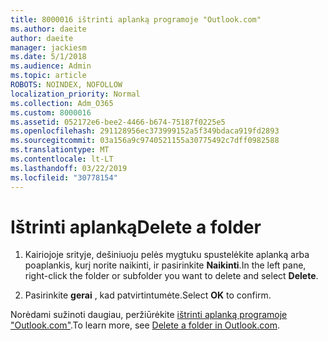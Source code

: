 ```yaml
---
title: 8000016 ištrinti aplanką programoje "Outlook.com"
ms.author: daeite
author: daeite
manager: jackiesm
ms.date: 5/1/2018
ms.audience: Admin
ms.topic: article
ROBOTS: NOINDEX, NOFOLLOW
localization_priority: Normal
ms.collection: Adm_O365
ms.custom: 8000016
ms.assetid: 052172e6-bee2-4466-b674-75187f0225e5
ms.openlocfilehash: 291128956ec373999152a5f349bdaca919fd2893
ms.sourcegitcommit: 03a156a9c9740521155a30775492c7dff0982588
ms.translationtype: MT
ms.contentlocale: lt-LT
ms.lasthandoff: 03/22/2019
ms.locfileid: "30778154"
---
```

# <a name="delete-a-folder"></a><span data-ttu-id="52ae4-102">Ištrinti aplanką</span><span class="sxs-lookup"><span data-stu-id="52ae4-102">Delete a folder</span></span>

1. <span data-ttu-id="52ae4-103">Kairiojoje srityje, dešiniuoju pelės mygtuku spustelėkite aplanką arba poaplankis, kurį norite naikinti, ir pasirinkite **Naikinti**.</span><span class="sxs-lookup"><span data-stu-id="52ae4-103">In the left pane, right-click the folder or subfolder you want to delete and select **Delete**.</span></span> 
    
2. <span data-ttu-id="52ae4-104">Pasirinkite **gerai** , kad patvirtintumėte.</span><span class="sxs-lookup"><span data-stu-id="52ae4-104">Select **OK** to confirm.</span></span> 
    
<span data-ttu-id="52ae4-105">Norėdami sužinoti daugiau, peržiūrėkite [ištrinti aplanką programoje "Outlook.com"](https://go.microsoft.com/fwlink/p/?linkid=873134).</span><span class="sxs-lookup"><span data-stu-id="52ae4-105">To learn more, see [Delete a folder in Outlook.com](https://go.microsoft.com/fwlink/p/?linkid=873134).</span></span>
  


